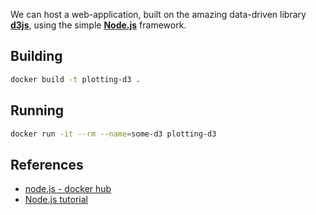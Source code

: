 
We can host a web-application, built on the amazing data-driven library **[d3js](https://github.com/d3/d3)**, using the simple **[Node.js](https://github.com/nodejs/node)** framework. 
## Building

```bash
docker build -t plotting-d3 .
```

## Running

```bash
docker run -it --rm --name=some-d3 plotting-d3
```

## References

* [node.js - docker hub](https://hub.docker.com/_/node/)
* [Node.js tutorial](https://www.tutorialspoint.com/nodejs/)

